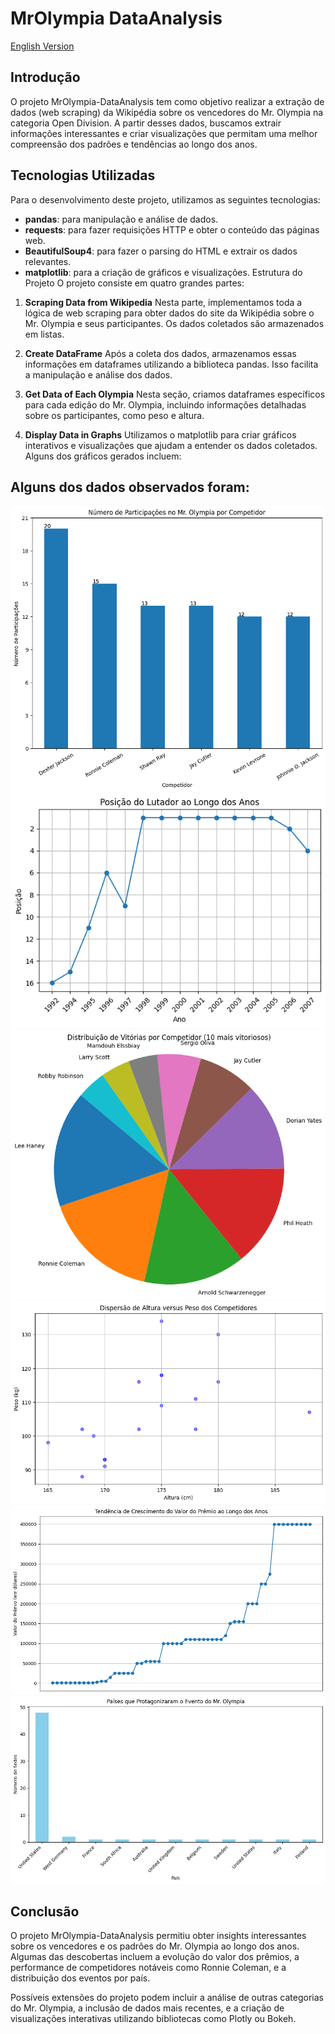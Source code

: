 # MrOlympia DataAnalysis

[English Version](README_EN.md)

## Introdução
O projeto MrOlympia-DataAnalysis tem como objetivo realizar a extração de dados (web scraping) da Wikipédia sobre os vencedores do Mr. Olympia na categoria Open Division. A partir desses dados, buscamos extrair informações interessantes e criar visualizações que permitam uma melhor compreensão dos padrões e tendências ao longo dos anos.

## Tecnologias Utilizadas
Para o desenvolvimento deste projeto, utilizamos as seguintes tecnologias:

* **pandas**: para manipulação e análise de dados.
* **requests**: para fazer requisições HTTP e obter o conteúdo das páginas web.
* **BeautifulSoup4**: para fazer o parsing do HTML e extrair os dados relevantes.
* **matplotlib**: para a criação de gráficos e visualizações.
Estrutura do Projeto
O projeto consiste em quatro grandes partes:

1. **Scraping Data from Wikipedia**
Nesta parte, implementamos toda a lógica de web scraping para obter dados do site da Wikipédia sobre o Mr. Olympia e seus participantes. Os dados coletados são armazenados em listas.

2. **Create DataFrame**
Após a coleta dos dados, armazenamos essas informações em dataframes utilizando a biblioteca pandas. Isso facilita a manipulação e análise dos dados.

3. **Get Data of Each Olympia**
Nesta seção, criamos dataframes específicos para cada edição do Mr. Olympia, incluindo informações detalhadas sobre os participantes, como peso e altura.

4. **Display Data in Graphs**
Utilizamos o matplotlib para criar gráficos interativos e visualizações que ajudam a entender os dados coletados. Alguns dos gráficos gerados incluem:

## Alguns dos dados observados foram:

![graph](images\data1.png "Participações Mr Olympia")
![graph](images\data2.png "Posições de Ronne Coleman")
![graph](images\data3.png "Distribuição de Vitórias")
![graph](images\data4.png "Dispersão de peso x altura")
![graph](images\data5.png "Tendência de crecimento de prêmio")
![graph](images\data6.png "Países sediaram evento")

## Conclusão
O projeto MrOlympia-DataAnalysis permitiu obter insights interessantes sobre os vencedores e os padrões do Mr. Olympia ao longo dos anos. Algumas das descobertas incluem a evolução do valor dos prêmios, a performance de competidores notáveis como Ronnie Coleman, e a distribuição dos eventos por país.

Possíveis extensões do projeto podem incluir a análise de outras categorias do Mr. Olympia, a inclusão de dados mais recentes, e a criação de visualizações interativas utilizando bibliotecas como Plotly ou Bokeh.